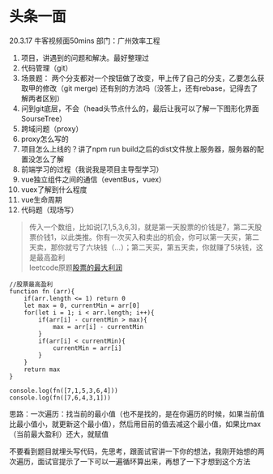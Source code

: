# 头条一面
20.3.17 牛客视频面50mins
部门：广州效率工程
1. 项目，讲遇到的问题和解决。最好整理过
2. 代码管理（git）
3. 场景题： 两个分支都对一个按钮做了改变，甲上传了自己的分支，乙要怎么获取甲的修改（git merge) 还有别的方法吗（没答上，还有rebase，记得去了解两者区别）
4. 问到git底层，不会（head头节点什么的，最后让我可以了解一下图形化界面 SourseTree）
5. 跨域问题（proxy）
6. proxy怎么写的
7. 项目怎么上线的？讲了npm run build之后的dist文件放上服务器，服务器的配置没怎么了解
8. 前端学习的过程（我说我是项目主导型学习）
9. vue独立组件之间的通信（eventBus，vuex）
10. vuex了解到什么程度
11. vue生命周期
12. 代码题（现场写）
> 传入一个数组，比如说[7,1,5,3,6,3]，就是第一天股票的价钱是7，第二天股票价钱1，以此类推。你有一次买入和卖出的机会，你可以第一天买，第二天卖，那你就亏了六块钱（...）；第二天买，第五天卖，你就赚了5块钱，这是最高盈利  
leetcode原题[股票的最大利润](https://leetcode-cn.com/problems/gu-piao-de-zui-da-li-run-lcof/)
```
//股票最高盈利
function fn (arr){
    if(arr.length <= 1) return 0
    let max = 0, currentMin = arr[0]
    for(let i = 1; i < arr.length; i++){
        if(arr[i] - currentMin > max){
            max = arr[i] - currentMin
        }
        if(arr[i] < currentMin){
            currentMin = arr[i]
        }
    }
    return max
}

console.log(fn([7,1,5,3,6,4]))
console.log(fn([7,6,4,3,1]))

```
思路：一次遍历：找当前的最小值（也不是找的，是在你遍历的时候，如果当前值比最小值小，就更新这个最小值），然后用目前的值去减这个最小值，如果比max（当前最大盈利）还大，就赋值

不要看到题目就埋头写代码，先思考，跟面试官讲一下你的想法，我刚开始想的两次遍历，面试官提示了一下可以一遍循环算出来，再想了一下才想到这个方法

